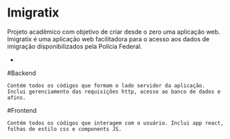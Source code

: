 # Imigratix
Projeto acadêmico com objetivo de criar desde o zero uma aplicação web. Imigratix é uma aplicação web facilitadora para o acesso aos dados de imigração disponibilizados pela Polícia Federal.



-
#Backend
```
Contém todos os códigos que formam o lado servidor da aplicação. Inclui gerenciamento das requisições http, acesso ao banco de dados e afins.
```

#Frontend

```
Contém todos os códigos que interagem com o usuário. Inclui app react, folhas de estilo css e components JS.
```
